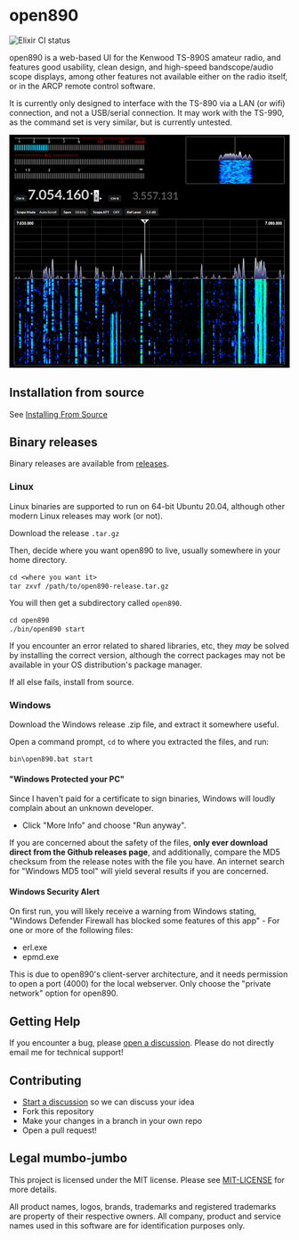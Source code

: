 # open890

![Elixir CI status](https://github.com/tonyc/open890/workflows/Test/badge.svg)

open890 is a web-based UI for the Kenwood TS-890S amateur radio, and features good usability, 
clean design, and high-speed bandscope/audio scope displays, among other features not available
either on the radio itself, or in the ARCP remote control software.

It is currently only designed to interface with the TS-890 via a LAN (or wifi) connection, and not
a USB/serial connection. It may work with the TS-990, as the command set is very similar, but is
currently untested.

![open890 screenshot](docs/screenshot.png)

## Installation from source

See [Installing From Source](https://github.com/tonyc/open890/wiki/Installing-From-Source)


## Binary releases

Binary releases are available from [releases](https://github.com/tonyc/open890/releases/).

### Linux

Linux binaries are supported to run on 64-bit Ubuntu 20.04, although other modern Linux releases may work (or not).

Download the release `.tar.gz`

Then, decide where you want open890 to live, usually somewhere in your home directory.

    cd <where you want it>
    tar zxvf /path/to/open890-release.tar.gz
    
You will then get a subdirectory called `open890`.

    cd open890
    ./bin/open890 start

If you encounter an error related to shared libraries, etc, they _may_ be solved by installing the correct version,
although the correct packages may not be available in your OS distribution's package manager. 

If all else fails, install from source.

### Windows

Download the Windows release .zip file, and extract it somewhere useful.

Open a command prompt, `cd` to where you extracted the files, and run:

    bin\open890.bat start

#### "Windows Protected your PC"

Since I haven't paid for a certificate to sign binaries, Windows will loudly complain about an unknown developer. 

 * Click "More Info" and choose "Run anyway". 

If you are concerned about the safety of the files, **only ever download direct from the Github releases page**, and additionally, compare the MD5 checksum from the release notes with the file you have. An internet search for "Windows MD5 tool" will yield several results if you are concerned.

#### Windows Security Alert

On first run, you will likely receive a warning from Windows stating, "Windows Defender Firewall has blocked some features of this app" - For one or more of the following files:

 * erl.exe
 * epmd.exe

This is due to open890's client-server architecture, and it needs permission to open a port (4000) for the local webserver. Only choose the "private network" option for open890.

## Getting Help

If you encounter a bug, please [open a discussion](https://github.com/tonyc/open890/discussions). Please do not directly email me for technical support!

## Contributing

* [Start a discussion](https://github.com/tonyc/open890/discussions) so we can discuss your idea
* Fork this repository
* Make your changes in a branch in your own repo
* Open a pull request!

## Legal mumbo-jumbo

This project is licensed under the MIT license. Please see [MIT-LICENSE](MIT-LICENSE) for more details.

All product names, logos, brands, trademarks and registered trademarks are property of their respective owners. All company, product and service names used in this software are for identification purposes only.

